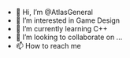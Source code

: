 - 👋 Hi, I’m @AtlasGeneral
- 👀 I’m interested in Game Design
- 🌱 I’m currently learning C++
- 💞️ I’m looking to collaborate on ...
- 📫 How to reach me 

<!---
AtlasGeneral/AtlasGeneral is a ✨ special ✨ repository because its `README.md` (this file) appears on your GitHub profile.
You can click the Preview link to take a look at your changes.
--->
